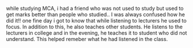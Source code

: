 while studying MCA, i had a friend who was not used to study but used to get marks better than people who studied..
I was always confused how he did it!!
one fine day i got to know that while listening to lecturers he used to focus.
In addition to this, he also teaches other students. He listens to the lecturers in college and in the evening, he teaches it to student who did not understand. This helped remeber what he had listened in the class.